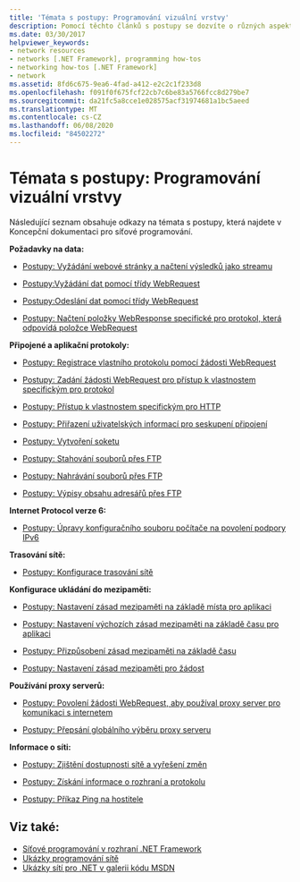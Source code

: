 ```yaml
---
title: 'Témata s postupy: Programování vizuální vrstvy'
description: Pomocí těchto článků s postupy se dozvíte o různých aspektech síťového programování v .NET Framework.
ms.date: 03/30/2017
helpviewer_keywords:
- network resources
- networks [.NET Framework], programming how-tos
- networking how-tos [.NET Framework]
- network
ms.assetid: 8fd6c675-9ea6-4fad-a412-e2c2c1f233d8
ms.openlocfilehash: f091f0f675fcf22cb7c6be83a5766fcc8d279be7
ms.sourcegitcommit: da21fc5a8cce1e028575acf31974681a1bc5aeed
ms.translationtype: MT
ms.contentlocale: cs-CZ
ms.lasthandoff: 06/08/2020
ms.locfileid: "84502272"
---
```

# <a name="network-programming-how-to-topics"></a>Témata s postupy: Programování vizuální vrstvy
Následující seznam obsahuje odkazy na témata s postupy, která najdete v Koncepční dokumentaci pro síťové programování.  
  
 **Požadavky na data:**  
  
- [Postupy: Vyžádání webové stránky a načtení výsledků jako streamu](how-to-request-a-web-page-and-retrieve-the-results-as-a-stream.md)  
  
- [Postupy:Vyžádání dat pomocí třídy WebRequest](how-to-request-data-using-the-webrequest-class.md)  
  
- [Postupy:Odeslání dat pomocí třídy WebRequest](how-to-send-data-using-the-webrequest-class.md)  
  
- [Postupy: Načtení položky WebResponse specifické pro protokol, která odpovídá položce WebRequest](how-to-retrieve-a-protocol-specific-webresponse-that-matches-a-webrequest.md)  
  
 **Připojené a aplikační protokoly:**  
  
- [Postupy: Registrace vlastního protokolu pomocí žádosti WebRequest](how-to-register-a-custom-protocol-using-webrequest.md)  
  
- [Postupy: Zadání žádosti WebRequest pro přístup k vlastnostem specifickým pro protokol](how-to-typecast-a-webrequest-to-access-protocol-specific-properties.md)  
  
- [Postupy: Přístup k vlastnostem specifickým pro HTTP](how-to-access-http-specific-properties.md)  
  
- [Postupy: Přiřazení uživatelských informací pro seskupení připojení](how-to-assign-user-information-to-group-connections.md)  
  
- [Postupy: Vytvoření soketu](how-to-create-a-socket.md)  
  
- [Postupy: Stahování souborů přes FTP](how-to-download-files-with-ftp.md)  
  
- [Postupy: Nahrávání souborů přes FTP](how-to-upload-files-with-ftp.md)  
  
- [Postupy: Výpisy obsahu adresářů přes FTP](how-to-list-directory-contents-with-ftp.md)  
  
 **Internet Protocol verze 6:**  
  
- [Postupy: Úpravy konfiguračního souboru počítače na povolení podpory IPv6](how-to-modify-the-computer-configuration-file-to-enable-ipv6-support.md)  
  
 **Trasování sítě:**  
  
- [Postupy: Konfigurace trasování sítě](how-to-configure-network-tracing.md)  
  
 **Konfigurace ukládání do mezipaměti:**  
  
- [Postupy: Nastavení zásad mezipaměti na základě místa pro aplikaci](how-to-set-a-location-based-cache-policy-for-an-application.md)  
  
- [Postupy: Nastavení výchozích zásad mezipaměti na základě času pro aplikaci](how-to-set-the-default-time-based-cache-policy-for-an-application.md)  
  
- [Postupy: Přizpůsobení zásad mezipaměti na základě času](how-to-customize-a-time-based-cache-policy.md)  
  
- [Postupy: Nastavení zásad mezipaměti pro žádost](how-to-set-cache-policy-for-a-request.md)  
  
 **Používání proxy serverů:**  
  
- [Postupy: Povolení žádosti WebRequest, aby používal proxy server pro komunikaci s internetem](how-to-enable-a-webrequest-to-use-a-proxy-to-communicate-with-the-internet.md)  
  
- [Postupy: Přepsání globálního výběru proxy serveru](how-to-override-a-global-proxy-selection.md)  
  
 **Informace o síti:**  
  
- [Postupy: Zjištění dostupnosti sítě a vyřešení změn](how-to-detect-network-availability-and-address-changes.md)  
  
- [Postupy: Získání informace o rozhraní a protokolu](how-to-get-interface-and-protocol-information.md)  
  
- [Postupy: Příkaz Ping na hostitele](how-to-ping-a-host.md)  
  
## <a name="see-also"></a>Viz také:

- [Síťové programování v rozhraní .NET Framework](index.md)
- [Ukázky programování sítě](network-programming-samples.md)
- [Ukázky sítí pro .NET v galerii kódu MSDN](https://code.msdn.microsoft.com/Wiki/View.aspx?ProjectName=nclsamples)
